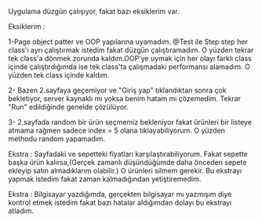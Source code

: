 

Uygulama düzgün çalışıyor, fakat bazı eksiklerim var.



Eksiklerim : 

1-Page object patter ve OOP yapılarına uyamadım. @Test ile Step step her class'ı ayrı çalıştırmak istedim fakat düzgün çalıştıramadım. O yüzden tekrar tek class'a dönmek zorunda kaldım.OOP'ye uymak için her olayı farklı class içinde çalıştırdığımda ise tek class'ta çalışmadaki performansı alamadım. O yüzden tek class içinde kaldım.

2- Bazen 2.sayfaya geçemiyor ve "Giriş yap" tıklandıktan sonra çok bekletiyor, server kaynaklı mı yoksa benim hatam mı çözemedim. Tekrar "Run" edildiğinde genelde çözülüyor.

3- 2.sayfada random bir ürün seçmemiz bekleniyor fakat ürünleri bir listeye atmama rağmen sadece index = 5 olana tıklayabiliyorum. O yüzden methodu random yapamadım.

Ekstra : Sayfadaki ve sepetteki fiyatları karşılaştırabiliyorum. Fakat sepette başka ürün kalırsa,(Gerçek zamanlı düşündüğümde daha önceden sepete ekleyip satın almadıklarım olabilir.) O ürünleri silmem gerekir. Bu ekstrayı yapmak istedim fakat zaman kalmadığından yetiştiremedim.

Ekstra : Bilgisayar yazdığımda, gerçekten bilgisayar mı yazmışım diye kontrol etmek istedim fakat bazı hatalar aldığımdan dolayı bu ekstrayı atladım.


